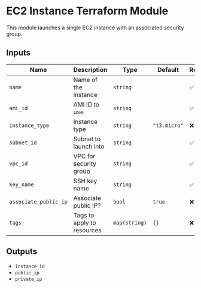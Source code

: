 # EC2 Instance Terraform Module

This module launches a single EC2 instance with an associated security group.

## Inputs

| Name                  | Description                               | Type         | Default     | Required |
|-----------------------|-------------------------------------------|--------------|-------------|----------|
| `name`                | Name of the instance                      | `string`     |             | ✅       |
| `ami_id`              | AMI ID to use                             | `string`     |             | ✅       |
| `instance_type`       | Instance type                             | `string`     | `"t3.micro"`| ❌       |
| `subnet_id`           | Subnet to launch into                     | `string`     |             | ✅       |
| `vpc_id`              | VPC for security group                    | `string`     |             | ✅       |
| `key_name`            | SSH key name                              | `string`     |             | ✅       |
| `associate_public_ip` | Associate public IP?                      | `bool`       | `true`      | ❌       |
| `tags`                | Tags to apply to resources                | `map(string)`| `{}`        | ❌       |

## Outputs

- `instance_id`
- `public_ip`
- `private_ip`
